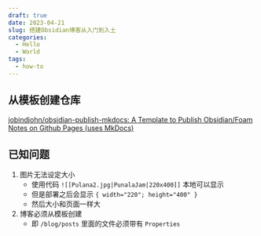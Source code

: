 ```yaml
---
draft: true
date: 2023-04-21
slug: 搭建Obsidian博客从入门到入土
categories:
  - Hello
  - World
tags:
  - how-to
---
```


## 从模板创建仓库

[jobindjohn/obsidian-publish-mkdocs: A Template to Publish Obsidian/Foam Notes on Github Pages (uses MkDocs)](https://github.com/jobindjohn/obsidian-publish-mkdocs)

## 已知问题

1. 图片无法设定大小
	- 使用代码 `![[Pulana2.jpg|PunalaJam|220x400]]` 本地可以显示
	- 但是部署之后会显示 `{ width="220"; height="400" }`
	- 然后大小和页面一样大
2. 博客必须从模板创建
	- 即 `/blog/posts` 里面的文件必须带有 `Properties`